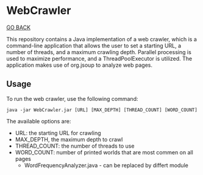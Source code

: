 # WebCrawler

[GO BACK](https://github.com/0xMartin/UTB-FAI-programs)

This repository contains a Java implementation of a web crawler, which is a command-line application that allows the user to set a starting URL, a number of threads, and a maximum crawling depth. Parallel processing is used to maximize performance, and a ThreadPoolExecutor is utilized. The application makes use of org.jsoup to analyze web pages.

## Usage

To run the web crawler, use the following command:

```
java -jar WebCrawler.jar [URL] [MAX_DEPTH] [THREAD_COUNT] [WORD_COUNT]
```
The available options are:

* URL: the starting URL for crawling
* MAX_DEPTH, the maximum depth to crawl
* THREAD_COUNT: the number of threads to use
* WORD_COUNT: number of printed worlds that are most commen on all pages 
    * WordFrequencyAnalyzer.java - can be replaced by differt module